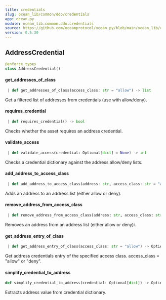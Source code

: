 ```yaml
---
title: credentials
slug: ocean_lib/common/ddo/credentials
app: ocean.py
module: ocean_lib.common.ddo.credentials
source: https://github.com/oceanprotocol/ocean.py/blob/main/ocean_lib/common/ddo/credentials.py
version: 0.5.30
---
```

## AddressCredential

```python
@enforce_types
class AddressCredential()
```

#### get\_addresses\_of\_class

```python
 | def get_addresses_of_class(access_class: str = "allow") -> list
```

Get a filtered list of addresses from credentials (use with allow/deny).

#### requires\_credential

```python
 | def requires_credential() -> bool
```

Checks whether the asset requires an address credential.

#### validate\_access

```python
 | def validate_access(credential: Optional[dict] = None) -> int
```

Checks a credential dictionary against the address allow/deny lists.

#### add\_address\_to\_access\_class

```python
 | def add_address_to_access_class(address: str, access_class: str = "allow") -> None
```

Adds an address to an address list (either allow or deny).

#### remove\_address\_from\_access\_class

```python
 | def remove_address_from_access_class(address: str, access_class: str = "allow") -> None
```

Removes an address from an address list (either allow or deny)i.

#### get\_address\_entry\_of\_class

```python
 | def get_address_entry_of_class(access_class: str = "allow") -> Optional[dict]
```

Get address credentials entry of the specified access class. access_class = "allow" or "deny".

#### simplify\_credential\_to\_address

```python
def simplify_credential_to_address(credential: Optional[dict]) -> Optional[str]
```

Extracts address value from credential dictionary.

